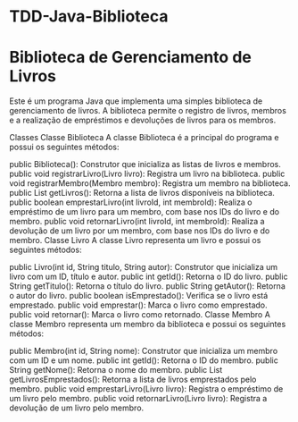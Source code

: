 # TDD-Java-Biblioteca

# Biblioteca de Gerenciamento de Livros
Este é um programa Java que implementa uma simples biblioteca de gerenciamento de livros. A biblioteca permite o registro de livros, membros e a realização de empréstimos e devoluções de livros para os membros.

Classes
Classe Biblioteca
A classe Biblioteca é a principal do programa e possui os seguintes métodos:

public Biblioteca(): Construtor que inicializa as listas de livros e membros.
public void registrarLivro(Livro livro): Registra um livro na biblioteca.
public void registrarMembro(Membro membro): Registra um membro na biblioteca.
public List<Livro> getLivros(): Retorna a lista de livros disponíveis na biblioteca.
public boolean emprestarLivro(int livroId, int membroId): Realiza o empréstimo de um livro para um membro, com base nos IDs do livro e do membro.
public void retornarLivro(int livroId, int membroId): Realiza a devolução de um livro por um membro, com base nos IDs do livro e do membro.
Classe Livro
A classe Livro representa um livro e possui os seguintes métodos:

public Livro(int id, String titulo, String autor): Construtor que inicializa um livro com um ID, título e autor.
public int getId(): Retorna o ID do livro.
public String getTitulo(): Retorna o título do livro.
public String getAutor(): Retorna o autor do livro.
public boolean isEmprestado(): Verifica se o livro está emprestado.
public void emprestar(): Marca o livro como emprestado.
public void retornar(): Marca o livro como retornado.
Classe Membro
A classe Membro representa um membro da biblioteca e possui os seguintes métodos:

public Membro(int id, String nome): Construtor que inicializa um membro com um ID e um nome.
public int getId(): Retorna o ID do membro.
public String getNome(): Retorna o nome do membro.
public List<Livro> getLivrosEmprestados(): Retorna a lista de livros emprestados pelo membro.
public void emprestarLivro(Livro livro): Registra o empréstimo de um livro pelo membro.
public void retornarLivro(Livro livro): Registra a devolução de um livro pelo membro.
